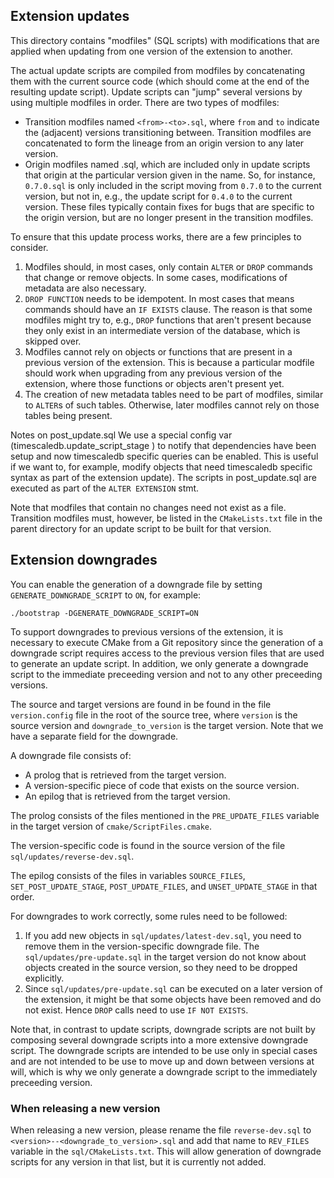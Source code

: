 ## Extension updates

This directory contains "modfiles" (SQL scripts) with modifications
that are applied when updating from one version of the extension to
another.

The actual update scripts are compiled from modfiles by concatenating
them with the current source code (which should come at the end of the
resulting update script). Update scripts can "jump" several versions
by using multiple modfiles in order. There are two types of modfiles:

* Transition modfiles named `<from>-<to>.sql`, where `from` and `to`
  indicate the (adjacent) versions transitioning between. Transition
  modfiles are concatenated to form the lineage from an origin version
  to any later version.
* Origin modfiles named <version>.sql, which are included only in
  update scripts that origin at the particular version given in the
  name. So, for instance, `0.7.0.sql` is only included in the script
  moving from `0.7.0` to the current version, but not in, e.g., the
  update script for `0.4.0` to the current version. These files
  typically contain fixes for bugs that are specific to the origin
  version, but are no longer present in the transition modfiles.

To ensure that this update process works, there are a few principles
to consider.

1. Modfiles should, in most cases, only contain `ALTER` or `DROP`
   commands that change or remove objects. In some cases,
   modifications of metadata are also necessary.
2. `DROP FUNCTION` needs to be idempotent. In most cases that means
   commands should have an `IF EXISTS` clause. The reason is that
   some modfiles might try to, e.g., `DROP` functions that aren't
   present because they only exist in an intermediate version of the
   database, which is skipped over.
3. Modfiles cannot rely on objects or functions that are present in a
   previous version of the extension. This is because a particular
   modfile should work when upgrading from any previous version of the
   extension, where those functions or objects aren't present yet.
4. The creation of new metadata tables need to be part of modfiles,
   similar to `ALTER`s of such tables. Otherwise, later modfiles
   cannot rely on those tables being present.

Notes on post_update.sql
   We use a special config var (timescaledb.update_script_stage )
to notify that dependencies have been setup and now timescaledb
specific queries can be enabled. This is useful if we want to,
for example, modify objects that need timescaledb specific syntax as
part of the extension update).
The scripts in post_update.sql are executed as part of the `ALTER
EXTENSION` stmt.

Note that modfiles that contain no changes need not exist as a
file. Transition modfiles must, however, be listed in the
`CMakeLists.txt` file in the parent directory for an update script to
be built for that version.

## Extension downgrades

You can enable the generation of a downgrade file by setting
`GENERATE_DOWNGRADE_SCRIPT` to `ON`, for example:

```
./bootstrap -DGENERATE_DOWNGRADE_SCRIPT=ON
```

To support downgrades to previous versions of the extension, it is
necessary to execute CMake from a Git repository since the generation
of a downgrade script requires access to the previous version files
that are used to generate an update script. In addition, we only
generate a downgrade script to the immediate preceeding version and
not to any other preceeding versions.

The source and target versions are found in be found in the file
`version.config` file in the root of the source tree, where `version`
is the source version and `downgrade_to_version` is the target
version. Note that we have a separate field for the downgrade.

A downgrade file consists of:
- A prolog that is retrieved from the target version.
- A version-specific piece of code that exists on the source version.
- An epilog that is retrieved from the target version.

The prolog consists of the files mentioned in the `PRE_UPDATE_FILES`
variable in the target version of `cmake/ScriptFiles.cmake`.

The version-specific code is found in the source version of the file
`sql/updates/reverse-dev.sql`.

The epilog consists of the files in variables `SOURCE_FILES`,
`SET_POST_UPDATE_STAGE`, `POST_UPDATE_FILES`, and `UNSET_UPDATE_STAGE`
in that order.

For downgrades to work correctly, some rules need to be followed:

1. If you add new objects in `sql/updates/latest-dev.sql`, you need to
   remove them in the version-specific downgrade file. The
   `sql/updates/pre-update.sql` in the target version do not know
   about objects created in the source version, so they need to be
   dropped explicitly.
2. Since `sql/updates/pre-update.sql` can be executed on a later
   version of the extension, it might be that some objects have been
   removed and do not exist. Hence `DROP` calls need to use `IF NOT
   EXISTS`.

Note that, in contrast to update scripts, downgrade scripts are not
built by composing several downgrade scripts into a more extensive
downgrade script. The downgrade scripts are intended to be use only in
special cases and are not intended to be use to move up and down
between versions at will, which is why we only generate a downgrade
script to the immediately preceeding version.

### When releasing a new version

When releasing a new version, please rename the file `reverse-dev.sql`
to `<version>--<downgrade_to_version>.sql` and add that name to
`REV_FILES` variable in the `sql/CMakeLists.txt`. This will allow
generation of downgrade scripts for any version in that list, but it
is currently not added.
